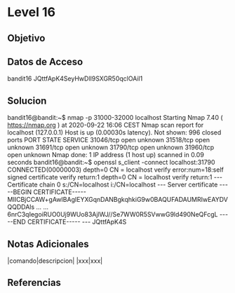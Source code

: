 # Level 16
## Objetivo
## Datos de Acceso
bandit16
JQttfApK4SeyHwDlI9SXGR50qclOAil1
## Solucion
bandit16@bandit:~$ nmap -p 31000-32000 localhost Starting Nmap 7.40 ( https://nmap.org ) at 2020-09-22 16:06 CEST Nmap scan report for localhost (127.0.0.1) Host is up (0.00030s latency). Not shown: 996 closed ports PORT STATE SERVICE 31046/tcp open unknown 31518/tcp open unknown 31691/tcp open unknown 31790/tcp open unknown 31960/tcp open unknown Nmap done: 1 IP address (1 host up) scanned in 0.09 seconds bandit16@bandit:~$ openssl s_client -connect localhost:31790 CONNECTED(00000003) depth=0 CN = localhost verify error:num=18:self signed certificate verify return:1 depth=0 CN = localhost verify return:1 --- Certificate chain 0 s:/CN=localhost i:/CN=localhost --- Server certificate -----BEGIN CERTIFICATE----- MIICBjCCAW+gAwIBAgIEYXGqnDANBgkqhkiG9w0BAQUFADAUMRIwEAYDVQQDDAls ... ... 6nrC3qIegoiRUO0Uj9WUo83AjlWJ//Se7WW0R5SVwwG9ld490NeQFcgL -----END CERTIFICATE----- --- JQttfApK4S
## Notas Adicionales
|comando|descripcion|
|xxx|xxx|
## Referencias
